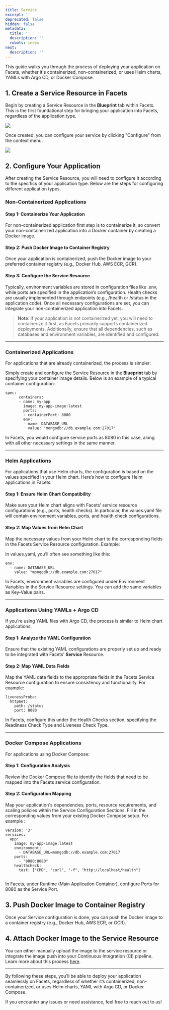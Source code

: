 ```yaml
---
title: Service
excerpt: ''
deprecated: false
hidden: false
metadata:
  title: ''
  description: ''
  robots: index
next:
  description: ''
---
```

This guide walks you through the process of deploying your application on Facets, whether it's containerized, non-containerized, or uses Helm charts, YAMLs with Argo CD, or Docker Compose.

## 1. Create a Service Resource in Facets

Begin by creating a Service Resource in the **Blueprint** tab within Facets. This is the first foundational step for bringing your application into Facets, regardless of the application type.

<Image align="center" className="border" border={true} src="https://files.readme.io/ccc2ef03e8eeb74e2b2035210b833c9c1abf8f3be62128ed018c04a598426f70-image.png" />

Once created, you can configure your service by clicking "Configure" from the context menu.

<Image align="center" className="border" border={true} src="https://files.readme.io/223f54112d0dbeebb29cded1c5bbc26b526d72240aaa085456ac812c5350e37d-image.png" />

## 2. Configure Your Application

After creating the Service Resource, you will need to configure it according to the specifics of your application type. Below are the steps for configuring different application types.

### Non-Containerized Applications

#### **Step 1: Containerize Your Application**

For non-containerized application first step is to containerize it, so convert your non-containerized application into a Docker container by creating a Docker image.

#### **Step 2: Push Docker Image to Container Registry**

Once your application is containerized, push the Docker image to your preferred container registry (e.g., Docker Hub, AWS ECR, GCR).

#### **Step 3: Configure the Service Resource**

Typically, environment variables are stored in configuration files like .env, while ports are specified in the application’s configuration. Health checks are usually implemented through endpoints (e.g., /health or /status in the application code). Once all necessary configurations are set, you can integrate your non-containerized application into Facets.

> **Note**: If your application is not containerized yet, you will need to containerize it first, as Facets primarily supports containerized deployments. Additionally, ensure that all dependencies, such as databases and environment variables, are identified and configured.

***

### Containerized Applications

For applications that are already containerized, the process is simpler:

Simply create and configure the Service Resource in the **Blueprint** tab by specifying your container image details. Below is an example of a typical container configuration:

```Text yaml
spec:
      containers:
      - name: my-app
        image: my-app-image:latest
        ports:
        - containerPort: 8080
        env:
        - name: DATABASE_URL
          value: "mongodb://db.example.com:27017"
```

In Facets, you would configure service ports as 8080 in this case, along with all other necessary settings in the same manner.

***

### Helm Applications

For applications that use Helm charts, the configuration is based on the values specified in your Helm chart. Here’s how to configure Helm applications in Facets:

#### **Step 1: Ensure Helm Chart Compatibility**

Make sure your Helm chart aligns with Facets’ service resource configurations (e.g., ports, health checks). In particular, the values.yaml file will contain environment variables, ports, and health check configurations.

#### **Step 2: Map Values from Helm Chart**

Map the necessary values from your Helm chart to the corresponding fields in the Facets Service Resource configuration. Example: 

In values.yaml, you’ll often see something like this:

```Text yaml
env:
  - name: DATABASE_URL
    value: "mongodb://db.example.com:27017"
```

In Facets, environment variables are configured under Environment Variables in the Service Resource settings. You can add the same variables as Key-Value pairs.

***

### Applications Using YAMLs + Argo CD

If you're using YAML files with Argo CD, the process is similar to Helm chart applications:

#### **Step 1: Analyze the YAML Configuration**

Ensure that the existing YAML configurations are properly set up and ready to be integrated with Facets' **Service** Resource.

#### **Step 2: Map YAML Data Fields**

Map the YAML data fields to the appropriate fields in the Facets Service Resource configuration to ensure consistency and functionality. For example:

```Text yaml
livenessProbe:
  httpGet:
    path: /status
    port: 8080
```

In Facets, configure this under the Health Checks section, specifying the Readiness Check Type and Liveness Check Type.

***

### Docker Compose Applications

For applications using Docker Compose:

#### **Step 1: Configuration Analysis**

Review the Docker Compose file to identify the fields that need to be mapped into the Facets service configuration.

#### **Step 2: Configuration Mapping**

Map your application's dependencies, ports, resource requirements, and scaling policies within the Service Configuration Sections. Fill in the corresponding values from your existing Docker Compose setup. For example : 

```Text yaml
version: '3'
services:
  app:
    image: my-app-image:latest
    environment:
      - DATABASE_URL=mongodb://db.example.com:27017
    ports:
      - "8080:8080"
    healthcheck:
      test: ["CMD", "curl", "-f", "http://localhost/health"]
    
```

In Facets, under Runtime (Main Application Container), configure Ports for 8080 as the Service Port.

## 3. Push Docker Image to Container Registry

Once your Service configuration is done, you can push the Docker image to a container registry (e.g., Docker Hub, AWS ECR, or GCR).

## 4. Attach Docker Image to the Service Resource

You can either manually upload the image to the service resource or integrate the image push into your Continuous Integration (CI) pipeline. Learn more about this process [here](cicd-workflow).

***

By following these steps, you’ll be able to deploy your application seamlessly on Facets, regardless of whether it’s containerized, non-containerized, or uses Helm charts, YAML with Argo CD, or Docker Compose.

If you encounter any issues or need assistance, feel free to reach out to us!
